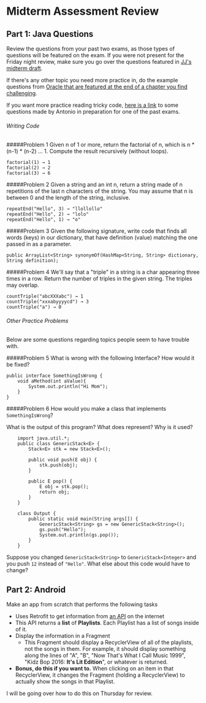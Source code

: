 # Midterm Assessment Review
## Part 1: Java Questions

Review the questions from your past two exams, as those types of questions will be featured on the exam. If you were not present for the Friday night review, make sure you go over the questions featured in [JJ's midterm draft](https://github.com/C4Q/AC3.3/blob/master/lessons/midterm-design-patterns/FinalExamDraft.pdf).


If there's any other topic you need more practice in, do the example questions from [Oracle that are featured at the end of a chapter you find challenging](https://docs.oracle.com/javase/tutorial/java/).

If you want more practice reading tricky code, 
[here is a link](https://github.com/antoniorosario/TestPractice) to some questions made by Antonio in preparation for one of the past exams.

###### Writing Code

#####Problem 1
Given n of 1 or more, return the factorial of n, which is n * (n-1) * (n-2) ... 1. Compute the result recursively (without loops).

```
factorial(1) → 1
factorial(2) → 2
factorial(3) → 6
```

#####Problem 2
Given a string and an int n, return a string made of n repetitions of the last n characters of the string. You may assume that n is between 0 and the length of the string, inclusive.

```
repeatEnd("Hello", 3) → "llollollo"
repeatEnd("Hello", 2) → "lolo"
repeatEnd("Hello", 1) → "o"
```

#####Problem 3
Given the following signature, write code that finds all words (keys) in our dictionary, that have definition (value) matching the one passed in as a parameter.

```
public ArrayList<String> synonymOf(HashMap<String, String> dictionary, String definition);
```

#####Problem 4
We'll say that a "triple" in a string is a char appearing three times in a row. Return the number of triples in the given string. The triples may overlap.

```
countTriple("abcXXXabc") → 1
countTriple("xxxabyyyycd") → 3
countTriple("a") → 0
```

###### Other Practice Problems

Below are some questions regarding topics people seem to have trouble with.

#####Problem 5
What is wrong with the following Interface? How would it be fixed?

```
public interface SomethingIsWrong {
    void aMethod(int aValue){
        System.out.println("Hi Mom");
    }
}
```

#####Problem 6
How would you make a class that implements `SomethingIsWrong`?

What is the output of this program? What does <E> represent? Why is it used?

```
    import java.util.*;
    public class GenericStack<E> {
        Stack<E> stk = new Stack<E>();
        
	    public void push(E obj) {
            stk.push(obj);
	    }
	    
	    public E pop() {
            E obj = stk.pop();
	        return obj;
	    }
    }
    
    class Output {
        public static void main(String args[]) {
            GenericStack<String> gs = new GenericStack<String>();
            gs.push("Hello");
            System.out.println(gs.pop());
        }
    }
```

Suppose you changed `GenericStack<String>` to `GenericStack<Integer>` and you push `12` instead of `"Hello"`. What else about this code would have to change?

## Part 2: Android
Make an app from scratch that performs the following tasks

* Uses Retrofit to get information from [an API](http://www.bbc.co.uk/radio1/playlist.json) on the internet
* This API returns a **list** of **Playlists**. Each Playlist has a list of songs inside of it. 
* Display the information in a Fragment
	* This Fragment should display a RecyclerView of all of the playlists, not the songs in them. For example, it should display something along the lines of "A", "B", "Now That's What I Call Music 1999", "Kidz Bop 2016: **It's Lit Edition**", or whatever is returned.  
* **Bonus, do this if you want to.** When clicking on an item in that RecyclerView, it changes the Fragment (holding a RecyclerView) to actually show the songs in that Playlist. 

I will be going over how to do this on Thursday for review.
